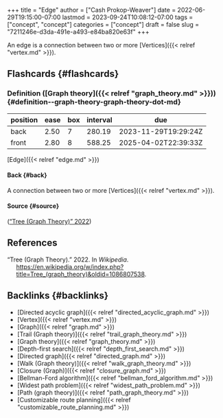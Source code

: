 +++
title = "Edge"
author = ["Cash Prokop-Weaver"]
date = 2022-06-29T19:15:00-07:00
lastmod = 2023-09-24T10:08:12-07:00
tags = ["concept", "concept"]
categories = ["concept"]
draft = false
slug = "7211246e-d3da-491e-a493-e84ba820e63f"
+++

An edge is a connection between two or more [Vertices]({{< relref "vertex.md" >}}).


## Flashcards {#flashcards}


### Definition ([Graph theory]({{< relref "graph_theory.md" >}})) {#definition--graph-theory-graph-theory-dot-md}

| position | ease | box | interval | due                  |
|----------|------|-----|----------|----------------------|
| back     | 2.50 | 7   | 280.19   | 2023-11-29T19:29:24Z |
| front    | 2.80 | 8   | 588.25   | 2025-04-02T22:39:33Z |

[Edge]({{< relref "edge.md" >}})


#### Back {#back}

A connection between two or more [Vertices]({{< relref "vertex.md" >}}).


#### Source {#source}

(<a href="#citeproc_bib_item_1">“Tree (Graph Theory)” 2022</a>)

## References

<style>.csl-entry{text-indent: -1.5em; margin-left: 1.5em;}</style><div class="csl-bib-body">
  <div class="csl-entry"><a id="citeproc_bib_item_1"></a>“Tree (Graph Theory).” 2022. In <i>Wikipedia</i>. <a href="https://en.wikipedia.org/w/index.php?title=Tree_(graph_theory)&oldid=1086807538">https://en.wikipedia.org/w/index.php?title=Tree_(graph_theory)&#38;oldid=1086807538</a>.</div>
</div>


## Backlinks {#backlinks}

-   [Directed acyclic graph]({{< relref "directed_acyclic_graph.md" >}})
-   [Vertex]({{< relref "vertex.md" >}})
-   [Graph]({{< relref "graph.md" >}})
-   [Trail (Graph theory)]({{< relref "trail_graph_theory.md" >}})
-   [Graph theory]({{< relref "graph_theory.md" >}})
-   [Depth-first search]({{< relref "depth_first_search.md" >}})
-   [Directed graph]({{< relref "directed_graph.md" >}})
-   [Walk (Graph theory)]({{< relref "walk_graph_theory.md" >}})
-   [Closure (Graph)]({{< relref "closure_graph.md" >}})
-   [Bellman-Ford algorithm]({{< relref "bellman_ford_algorithm.md" >}})
-   [Widest path problem]({{< relref "widest_path_problem.md" >}})
-   [Path (graph theory)]({{< relref "path_graph_theory.md" >}})
-   [Customizable route planning]({{< relref "customizable_route_planning.md" >}})
